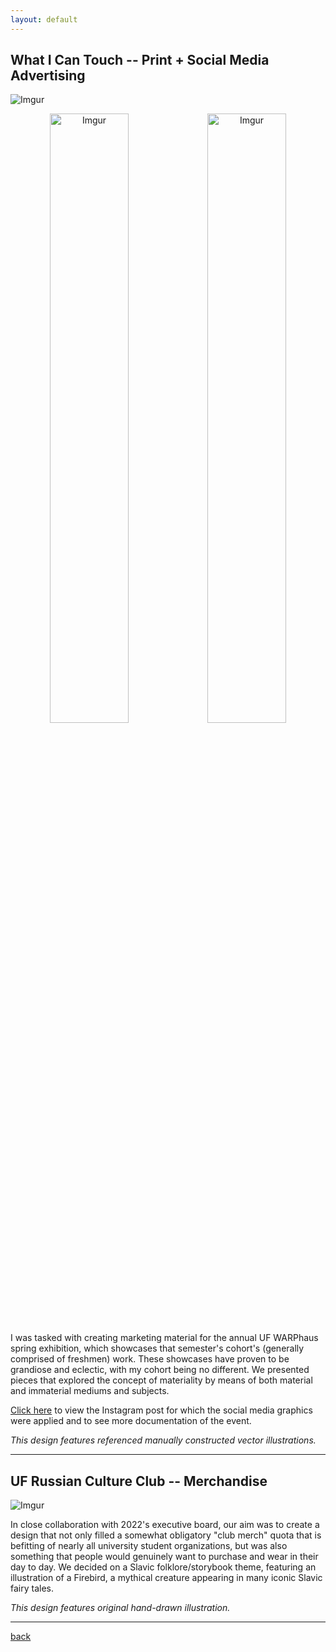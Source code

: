 ```yaml
---
layout: default
---
```


## What I Can Touch -- Print + Social Media Advertising 

![Imgur](https://i.imgur.com/sW63sFV.png)
<p align="center">
 <img src="https://i.imgur.com/uB0dA69.png" alt="Imgur" style="width: 50%; float: left">
 <img src="https://i.imgur.com/yj6DbpM.png" alt="Imgur" style="width: 50%; float: right">
</p>


I was tasked with creating marketing material for the annual UF WARPhaus spring exhibition, which showcases that semester's cohort's (generally comprised of freshmen) work. These showcases have proven to be grandiose and eclectic, with my cohort being no different. We presented pieces that explored the concept of materiality by means of both material and immaterial mediums and subjects.

[Click here](https://www.instagram.com/p/CcOE29OOuhr/?utm_source=ig_web_copy_link&igsh=MzRlODBiNWFlZA==) to view the Instagram post for which the social media graphics were applied and to see more documentation of the event.

_This design features referenced manually constructed vector illustrations._

* * *

## UF Russian Culture Club -- Merchandise

![Imgur](https://i.imgur.com/cTvFNbj.png)

In close collaboration with 2022's executive board, our aim was to create a design that not only filled a somewhat obligatory "club merch" quota that is befitting of nearly all university student organizations, but was also something that people would genuinely want to purchase and wear in their day to day. We decided on a Slavic folklore/storybook theme, featuring an illustration of a Firebird, a mythical creature appearing in many iconic Slavic fairy tales.

_This design features original hand-drawn illustration._

* * *

[back](/.)
